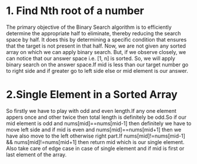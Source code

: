 # 1. Find Nth root of a number
The primary objective of the Binary Search algorithm is to efficiently determine the appropriate half to eliminate, thereby reducing the search space by half. It does this by determining a specific condition that ensures that the target is not present in that half.
Now, we are not given any sorted array on which we can apply binary search. But, if we observe closely, we can notice that our answer space i.e. [1, n] is sorted. So, we will apply binary search on the answer space.If mid is less than our target number go to right side and if greater go to left side else or mid element is our answer.

# 2.Single Element in a Sorted Array
So firstly we have to play with odd and even length.If any one element appers once and other twice then total length is definitely be odd.So if our mid element is odd and nums[mid]==nums[mid-1] then definitely we have to move left side and if mid is even and nums[mid]==nums[mid+1] then we have also move to the left otherwise right part.If nums[mid]!=nums[mid-1] && nums[mid]!=nums[mid+1] then return mid which is our single element. Also take care of edge case in case of single element and if mid is first or last element of the array.

